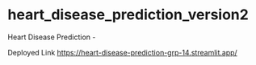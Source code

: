# heart_disease_prediction_version2
Heart Disease Prediction - 

Deployed Link
https://heart-disease-prediction-grp-14.streamlit.app/
